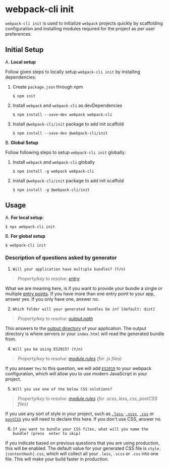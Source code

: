 # webpack-cli init

`webpack-cli init` is used to initialize `webpack` projects quickly by scaffolding configuration and installing modules required for the project as per user preferences.

## Initial Setup
A. **Local setup**

Follow given steps to locally setup `webpack-cli init` by installing dependencies:
1. Create `package.json` through npm

	```shell
	$ npm init
	```

2. Install `webpack` and `webpack-cli` as devDependencies

	```shell
    $ npm install --save-dev webpack webpack-cli
    ```

3. Install `@webpack-cli/init` package to add init scaffold

	```shell
    $ npm install --save-dev @webpack-cli/init
    ```
	
B. **Global Setup**

Follow following steps to setup `webpack-cli init` globally:
1. Install `webpack` and `webpack-cli` globally
	```shell
	$ npm install -g webpack webpack-cli
	```
	
2. Install `@webpack-cli/init` package to add init scaffold
	```shell
	$ npm install -g @webpack-cli/init
	```
    
## Usage
A. **For local setup**:
```shell
$ npx webpack-cli init
```

B. **For global setup**
```shell
$ webpack-cli init
```

### Description of questions asked by generator

1. `Will your application have multiple bundles? (Y/n)`

> *Property/key to resolve: [entry](https://webpack.js.org/configuration/entry-context/#entry)*

What we are meaning here, is if you want to provide your bundle a single or multiple [entry points](https://webpack.js.org/configuration/entry-context/#entry). If you have more than one entry point to your app, answer yes. If you only have one, answer no.

2. `Which folder will your generated bundles be in? [default: dist]`

> *Property/key to resolve: [output.path](https://webpack.js.org/configuration/output/#output-path)*

This answers to the [output directory](https://webpack.js.org/configuration/output/#output-path) of your application. The output directory is where servers or your `index.html` will read the generated bundle from.

4. `Will you be using ES2015? (Y/n)`

> *Property/key to resolve: [module.rules](https://webpack.js.org/configuration/module/#module-rules) (for .js files)*

If you answer `Yes` to this question, we will add [`ES2015`](https://babeljs.io/learn-es2015/) to your webpack configuration, which will allow you to use modern JavaScript in your project.

5. `Will you use one of the below CSS solutions?`

> *Property/key to resolve: [module.rules](https://webpack.js.org/configuration/module/#module-rules) (for .scss,.less,.css,.postCSS files)*

If you use any sort of style in your project, such as [`.less`](http://lesscss.org/), [`.scss`](http://sass-lang.com/),  [`.css`](https://developer.mozilla.org/en-US/docs/Web/CSS) or [`postCSS`](http://postcss.org/) you will need to declare this here. If you don't use CSS, answer no.

6. `If you want to bundle your CSS files, what will you name the bundle? (press 
enter to skip)`

If you indicate based on previous questions that you are using production, this will be enabled. The default value for your generated CSS file is `style.[contentHash].css`, which will collect all your `.less`, `.scss` or `.css` into one file. This will make your build faster in production.
